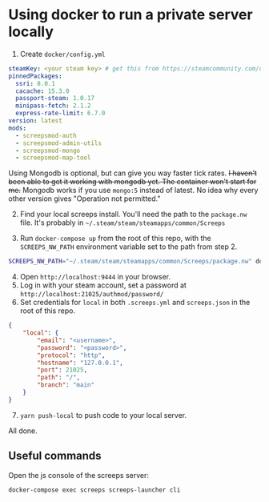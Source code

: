 # Using docker to run a private server locally

1. Create `docker/config.yml`

```yaml
steamKey: <your steam key> # get this from https://steamcommunity.com/dev/apikey
pinnedPackages:
  ssri: 8.0.1
  cacache: 15.3.0
  passport-steam: 1.0.17
  minipass-fetch: 2.1.2
  express-rate-limit: 6.7.0
version: latest
mods:
  - screepsmod-auth
  - screepsmod-admin-utils
  - screepsmod-mongo
  - screepsmod-map-tool
```

Using Mongodb is optional, but can give you way faster tick rates.
~~I haven't been able to get it working with mongodb yet. The container won't start for me.~~ Mongodb works if you use `mongo:5` instead of latest. No idea why every other version gives "Operation not permitted."

2. Find your local screeps install. You'll need the path to the `package.nw` file.
It's probably in `~/.steam/steam/steamapps/common/Screeps`

3. Run `docker-compose up` from the root of this repo, with the `SCREEPS_NW_PATH` environment variable set to the path from step 2.

```bash
SCREEPS_NW_PATH="~/.steam/steam/steamapps/common/Screeps/package.nw" docker-compose up
```

4. Open `http://localhost:9444` in your browser.
5. Log in with your steam account, set a password at `http://localhost:21025/authmod/password/`
6. Set credentials for `local` in both `.screeps.yml` and `screeps.json` in the root of this repo.
```json
{
	"local": {
		"email": "<username>",
		"password": "<password>",
		"protocol": "http",
		"hostname": "127.0.0.1",
		"port": 21025,
		"path": "/",
		"branch": "main"
	}
}
```
7. `yarn push-local` to push code to your local server.

All done.

## Useful commands

Open the js console of the screeps server:
```bash
docker-compose exec screeps screeps-launcher cli
```
